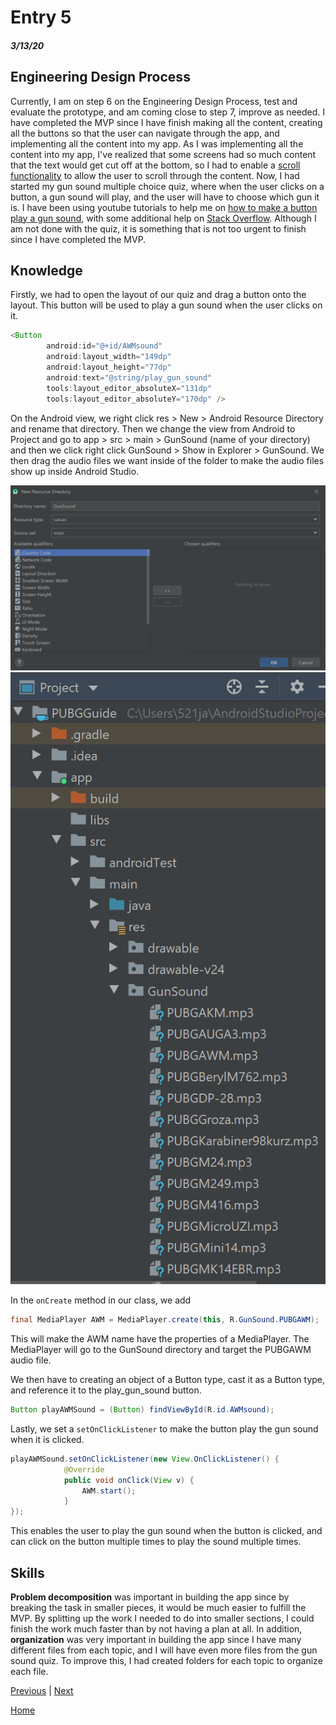 # Entry 5
##### 3/13/20

## Engineering Design Process

Currently, I am on step 6 on the Engineering Design Process, test and evaluate the prototype, and am coming close to step 7, improve as needed. I have completed the MVP since I have finish making all the content, creating all the buttons so that the user can navigate through the app, and implementing all the content into my app. As I was implementing all the content into my app, I've realized that some screens had so much content that the text would get cut off at the bottom, so I had to enable a [scroll functionality](https://stackoverflow.com/questions/6305602/how-to-enable-scrolling-functionality-to-linear-layout-in-android) to allow the user to scroll through the content. Now, I had started my gun sound multiple choice quiz, where when the user clicks on a button, a gun sound will play, and the user will have to choose which gun it is. I have been using youtube tutorials to help me on [how to make a button play a gun sound](https://www.youtube.com/watch?v=9oj4f8721LM), with some additional help on [Stack Overflow](https://stackoverflow.com/questions/18459122/play-sound-on-button-click-android). Although I am not done with the quiz, it is something that is not too urgent to finish since I have completed the MVP.

## Knowledge

Firstly, we had to open the layout of our quiz and drag a button onto the layout. This button will be used to play a gun sound when the user clicks on it.

```java
<Button
        android:id="@+id/AWMsound"
        android:layout_width="149dp"
        android:layout_height="77dp"
        android:text="@string/play_gun_sound"
        tools:layout_editor_absoluteX="131dp"
        tools:layout_editor_absoluteY="170dp" />
```

On the Android view, we right click res > New > Android Resource Directory and rename that directory. Then we change the view from Android to Project and go to app > src > main > GunSound (name of your directory) and then we click right click GunSound > Show in Explorer > GunSound. We then drag the audio files we want inside of the folder to make the audio files show up inside Android Studio.

![gunsound](../gunsound.png)
![audiofiles](../audiofiles.png)

In the ```onCreate``` method in our class, we add

```java
final MediaPlayer AWM = MediaPlayer.create(this, R.GunSound.PUBGAWM);
```

This will make the AWM name have the properties of a MediaPlayer. The MediaPlayer will go to the GunSound directory and target the PUBGAWM audio file.

We then have to creating an object of a Button type, cast it as a Button type, and reference it to the play_gun_sound button.

```java
Button playAWMSound = (Button) findViewById(R.id.AWMsound);
```

Lastly, we set a ```setOnClickListener``` to make the button play the gun sound when it is clicked.

```java
playAWMSound.setOnClickListener(new View.OnClickListener() {
            @Override
            public void onClick(View v) {
                AWM.start();
            }
});
```

This enables the user to play the gun sound when the button is clicked, and can click on the button multiple times to play the sound multiple times.

## Skills

**Problem decomposition** was important in building the app since by breaking the task in smaller pieces, it would be much easier to fulfill the MVP. By splitting up the work I needed to do into smaller sections, I could finish the work much faster than by not having a plan at all. In addition, **organization** was very important in building the app since I have many different files from each topic, and I will have even more files from the gun sound quiz. To improve this, I had created folders for each topic to organize each file.

[Previous](entry04.md) | [Next](entry06.md)

[Home](../README.md)